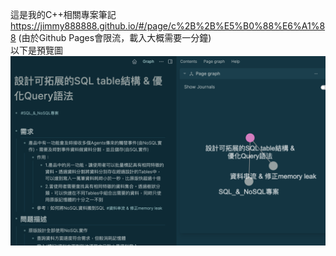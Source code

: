 這是我的C++相關專案筆記 https://jimmy888888.github.io/#/page/c%2B%2B%E5%B0%88%E6%A1%88 (由於Github Pages會限流，載入大概需要一分鐘)<br>
以下是預覽圖<br>
![preview](https://github.com/Jimmy888888/Jimmy888888.github.io/blob/main/preview_picture/preview_SQL.png)
